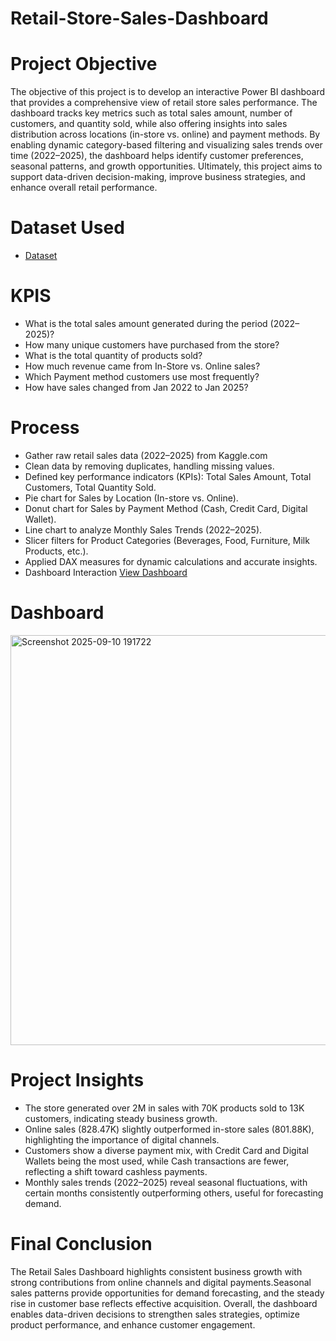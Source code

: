 # Retail-Store-Sales-Dashboard
# Project Objective
The objective of this project is to develop an interactive Power BI dashboard that provides a comprehensive view of retail store sales performance. The dashboard tracks key metrics such as total sales amount, number of customers, and quantity sold, while also offering insights into sales distribution across locations (in-store vs. online) and payment methods. By enabling dynamic category-based filtering and visualizing sales trends over time (2022–2025), the dashboard helps identify customer preferences, seasonal patterns, and growth opportunities. Ultimately, this project aims to support data-driven decision-making, improve business strategies, and enhance overall retail performance.
# Dataset Used
- <a href="https://github.com/saleem2411/Retail-Store-Sales-Dashboard/blob/main/retail_store_sales.csv">Dataset</a>
# KPIS
- What is the total sales amount generated during the period (2022–2025)?
- How many unique customers have purchased from the store?
- What is the total quantity of products sold?
- How much revenue came from In-Store vs. Online sales?
- Which Payment method  customers use most frequently?
- How have sales changed from Jan 2022 to Jan 2025?

# Process
- Gather raw retail sales data (2022–2025) from Kaggle.com
- Clean data by removing duplicates, handling missing values.
- Defined key performance indicators (KPIs): Total Sales Amount, Total Customers, Total Quantity Sold.
- Pie chart for Sales by Location (In-store vs. Online).
- Donut chart for Sales by Payment Method (Cash, Credit Card, Digital Wallet).
-  Line chart to analyze Monthly Sales Trends (2022–2025).
- Slicer filters for Product Categories (Beverages, Food, Furniture, Milk Products, etc.).
- Applied DAX measures for dynamic calculations and accurate insights.
- Dashboard Interaction <a href="https://github.com/saleem2411/Retail-Store-Sales-Dashboard/blob/main/Screenshot%202025-09-10%20191722.png"> View Dashboard</a>

# Dashboard
<img width="1170" height="656" alt="Screenshot 2025-09-10 191722" src="https://github.com/user-attachments/assets/495a8e06-8a2c-4cf9-8e6d-38c8f4f3a981" />


# Project Insights
- The store generated over 2M in sales with 70K products sold to 13K customers, indicating steady business growth.
- Online sales (828.47K) slightly outperformed in-store sales (801.88K), highlighting the importance of digital channels.
- Customers show a diverse payment mix, with Credit Card and Digital Wallets being the most used, while Cash transactions are fewer, reflecting a shift toward cashless payments.
- Monthly sales trends (2022–2025) reveal seasonal fluctuations, with certain months consistently outperforming others, useful for forecasting demand.

# Final Conclusion
The Retail Sales Dashboard highlights consistent business growth with strong contributions from online channels and digital payments.Seasonal sales patterns provide opportunities for demand forecasting, and the steady rise in customer base reflects effective acquisition. Overall, the dashboard enables data-driven decisions to strengthen sales strategies, optimize product performance, and enhance customer engagement.
